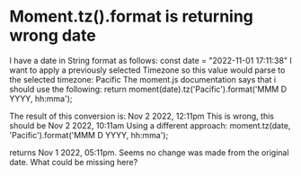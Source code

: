 
# Moment.tz().format is returning wrong date

I have a date in String format as follows:
const date = "2022-11-01 17:11:38"
I want to apply a previously selected Timezone so this value would parse to the selected timezone: Pacific
The moment.js documentation says that i should use the following:
return moment(date).tz('Pacific').format('MMM D YYYY, hh:mma');

The result of this conversion is: Nov 2 2022, 12:11pm
This is wrong, this should be Nov 2 2022, 10:11am
Using a different approach:
moment.tz(date, 'Pacific').format('MMM D YYYY, hh:mma');

returns Nov 1 2022, 05:11pm. Seems no change was made from the original date.
What could be missing here?

        